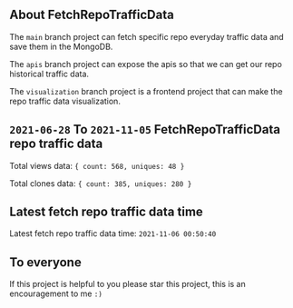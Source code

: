 ## About FetchRepoTrafficData

The `main` branch project can fetch specific repo everyday traffic data and save them in the MongoDB.

The `apis` branch project can expose the apis so that we can get our repo historical traffic data.

The `visualization` branch project is a frontend project that can make the repo traffic data visualization.

## `2021-06-28` To `2021-11-05` FetchRepoTrafficData repo traffic data

Total views data: `{ count: 568, uniques: 48 }`

Total clones data: `{ count: 385, uniques: 280 }`

## Latest fetch repo traffic data time

Latest fetch repo traffic data time: `2021-11-06 00:50:40`

## To everyone

If this project is helpful to you please star this project, this is an encouragement to me `:)`



